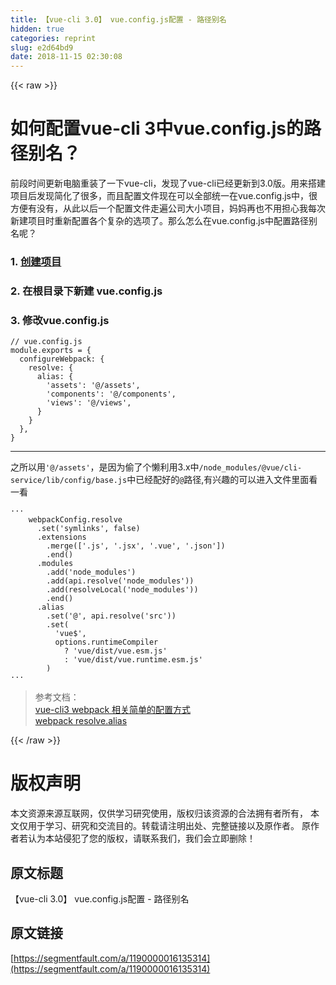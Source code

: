 ```yaml
---
title: 【vue-cli 3.0】 vue.config.js配置 - 路径别名
hidden: true
categories: reprint
slug: e2d64bd9
date: 2018-11-15 02:30:08
---
```


{{< raw >}}
<h1>&#x5982;&#x4F55;&#x914D;&#x7F6E;vue-cli 3&#x4E2D;vue.config.js&#x7684;&#x8DEF;&#x5F84;&#x522B;&#x540D;&#xFF1F;</h1><p>&#x524D;&#x6BB5;&#x65F6;&#x95F4;&#x66F4;&#x65B0;&#x7535;&#x8111;&#x91CD;&#x88C5;&#x4E86;&#x4E00;&#x4E0B;vue-cli&#xFF0C;&#x53D1;&#x73B0;&#x4E86;vue-cli&#x5DF2;&#x7ECF;&#x66F4;&#x65B0;&#x5230;3.0&#x7248;&#x3002;&#x7528;&#x6765;&#x642D;&#x5EFA;&#x9879;&#x76EE;&#x540E;&#x53D1;&#x73B0;&#x7B80;&#x5316;&#x4E86;&#x5F88;&#x591A;&#xFF0C;&#x800C;&#x4E14;&#x914D;&#x7F6E;&#x6587;&#x4EF6;&#x73B0;&#x5728;&#x53EF;&#x4EE5;&#x5168;&#x90E8;&#x7EDF;&#x4E00;&#x5728;vue.config.js&#x4E2D;&#xFF0C;&#x5F88;&#x65B9;&#x4FBF;&#x6709;&#x6CA1;&#x6709;&#xFF0C;&#x4ECE;&#x6B64;&#x4EE5;&#x540E;&#x4E00;&#x4E2A;&#x914D;&#x7F6E;&#x6587;&#x4EF6;&#x8D70;&#x904D;&#x516C;&#x53F8;&#x5927;&#x5C0F;&#x9879;&#x76EE;&#xFF0C;&#x5988;&#x5988;&#x518D;&#x4E5F;&#x4E0D;&#x7528;&#x62C5;&#x5FC3;&#x6211;&#x6BCF;&#x6B21;&#x65B0;&#x5EFA;&#x9879;&#x76EE;&#x65F6;&#x91CD;&#x65B0;&#x914D;&#x7F6E;&#x5404;&#x4E2A;&#x590D;&#x6742;&#x7684;&#x9009;&#x9879;&#x4E86;&#x3002;&#x90A3;&#x4E48;&#x600E;&#x4E48;&#x5728;vue.config.js&#x4E2D;&#x914D;&#x7F6E;&#x8DEF;&#x5F84;&#x522B;&#x540D;&#x5462;&#xFF1F;</p><h3>1. <a href="https://cli.vuejs.org/zh/guide/creating-a-project.html#vue-create" rel="nofollow noreferrer">&#x521B;&#x5EFA;&#x9879;&#x76EE;</a></h3><h3>2. &#x5728;&#x6839;&#x76EE;&#x5F55;&#x4E0B;&#x65B0;&#x5EFA; vue.config.js</h3><h3>3. &#x4FEE;&#x6539;vue.config.js</h3><pre><code class="js">// vue.config.js
module.exports = {
  configureWebpack: {
    resolve: {
      alias: {
        &apos;assets&apos;: &apos;@/assets&apos;,
        &apos;components&apos;: &apos;@/components&apos;,
        &apos;views&apos;: &apos;@/views&apos;,
      }
    }
  },
}
</code></pre><hr><p>&#x4E4B;&#x6240;&#x4EE5;&#x7528;<code>&apos;@/assets&apos;</code>&#xFF0C;&#x662F;&#x56E0;&#x4E3A;&#x5077;&#x4E86;&#x4E2A;&#x61D2;&#x5229;&#x7528;3.x&#x4E2D;<code>/node_modules/@vue/cli-service/lib/config/base.js</code>&#x4E2D;&#x5DF2;&#x7ECF;&#x914D;&#x597D;&#x7684;<code>@</code>&#x8DEF;&#x5F84;,&#x6709;&#x5174;&#x8DA3;&#x7684;&#x53EF;&#x4EE5;&#x8FDB;&#x5165;&#x6587;&#x4EF6;&#x91CC;&#x9762;&#x770B;&#x4E00;&#x770B;</p><pre><code class="js">&#xB7;&#xB7;&#xB7;
    webpackConfig.resolve
      .set(&apos;symlinks&apos;, false)
      .extensions
        .merge([&apos;.js&apos;, &apos;.jsx&apos;, &apos;.vue&apos;, &apos;.json&apos;])
        .end()
      .modules
        .add(&apos;node_modules&apos;)
        .add(api.resolve(&apos;node_modules&apos;))
        .add(resolveLocal(&apos;node_modules&apos;))
        .end()
      .alias
        .set(&apos;@&apos;, api.resolve(&apos;src&apos;))
        .set(
          &apos;vue$&apos;,
          options.runtimeCompiler
            ? &apos;vue/dist/vue.esm.js&apos;
            : &apos;vue/dist/vue.runtime.esm.js&apos;
        )
&#xB7;&#xB7;&#xB7;</code></pre><blockquote>&#x53C2;&#x8003;&#x6587;&#x6863;&#xFF1A;<br><a href="https://cli.vuejs.org/zh/guide/webpack.html#webpack-%E7%9B%B8%E5%85%B3" rel="nofollow noreferrer">vue-cli3 webpack &#x76F8;&#x5173;&#x7B80;&#x5355;&#x7684;&#x914D;&#x7F6E;&#x65B9;&#x5F0F;</a><br><a href="https://webpack.js.org/configuration/resolve/#resolve-alias" rel="nofollow noreferrer">webpack resolve.alias</a></blockquote>
{{< /raw >}}

# 版权声明
本文资源来源互联网，仅供学习研究使用，版权归该资源的合法拥有者所有，
本文仅用于学习、研究和交流目的。转载请注明出处、完整链接以及原作者。
原作者若认为本站侵犯了您的版权，请联系我们，我们会立即删除！

## 原文标题
【vue-cli 3.0】 vue.config.js配置 - 路径别名

## 原文链接
[https://segmentfault.com/a/1190000016135314](https://segmentfault.com/a/1190000016135314)

